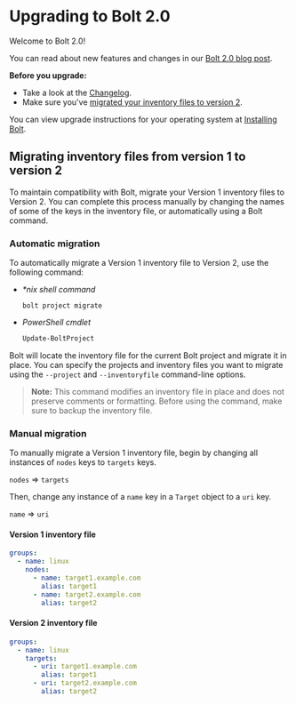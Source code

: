 # Upgrading to Bolt 2.0

Welcome to Bolt 2.0! 

You can read about new features and changes in our [Bolt 2.0 blog
post](https://puppet.com/blog/introducing-bolt-2-0/).

**Before you upgrade:**
- Take a look at the
  [Changelog](https://github.com/puppetlabs/bolt/blob/main/CHANGELOG.md).
- Make sure you've [migrated your inventory files to version
  2](#migrating-inventory-files-from-version-1-to-version-2). 

You can view upgrade instructions for your operating system at [Installing
Bolt](bolt_installing.md).

## Migrating inventory files from version 1 to version 2

To maintain compatibility with Bolt, migrate your Version 1 inventory files to
Version 2. You can complete this process manually by changing the names of some
of the keys in the inventory file, or automatically using a Bolt command.

### Automatic migration

To automatically migrate a Version 1 inventory file to Version 2, use the
following command:

- _\*nix shell command_

  ```shell
  bolt project migrate
  ```

- _PowerShell cmdlet_

  ```powershell
  Update-BoltProject
  ```

Bolt will locate the inventory file for the current Bolt project and migrate it
in place. You can specify the projects and inventory files you want to migrate
using the `--project` and `--inventoryfile` command-line options.

> **Note:** This command modifies an inventory file in place and does not
> preserve comments or formatting. Before using the command, make sure to backup
> the inventory file.

### Manual migration

To manually migrate a Version 1 inventory file, begin by changing all instances
of `nodes` keys to `targets` keys.

`nodes` => `targets`

Then, change any instance of a `name` key in a `Target` object to a `uri` key.

`name` => `uri`

#### Version 1 inventory file

```yaml
groups:
  - name: linux
    nodes:
      - name: target1.example.com
        alias: target1
      - name: target2.example.com
        alias: target2
```

#### Version 2 inventory file

```yaml
groups:
  - name: linux
    targets:
      - uri: target1.example.com
        alias: target1
      - uri: target2.example.com
        alias: target2
```